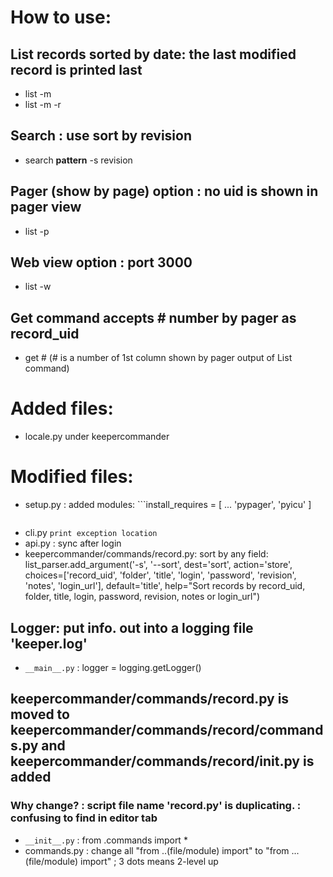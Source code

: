 # How to use:
 ## List records sorted by date: the last modified record is printed last
  - list -m 
  - list -m -r
 ## Search : use sort by revision
  - search **pattern** -s revision
 ## Pager (show by page) option : no uid is shown in pager view
  - list -p
 ## Web view option : port 3000
  - list -w
 ## Get command accepts # number by pager as record_uid
  - get # (# is a number of 1st column shown by pager output of List command)
# Added files:
 - locale.py under keepercommander
# Modified files:
 - setup.py : added modules: ```install_requires = [
     ...
    'pypager',
    'pyicu'
    ]
    ```
 - cli.py ```print exception location```
  - api.py : sync after login
  - keepercommander/commands/record.py:
        sort by any field:
            list_parser.add_argument('-s', '--sort', dest='sort', action='store', choices=['record_uid', 'folder', 'title', 'login', 'password', 'revision', 'notes', 'login_url'], default='title', help="Sort records by record_uid, folder, title, login, password, revision, notes or login_url")
 ## Logger: put info. out into a logging file 'keeper.log'
  - ```__main__.py``` : logger = logging.getLogger()

## keepercommander/commands/record.py is moved to keepercommander/commands/record/commands.py and keepercommander/commands/record/__init__.py is added
 ### Why change? : script file name 'record.py' is duplicating. : confusing to find in editor tab
 - ```__init__.py``` : from .commands import *
 - commands.py : change all "from ..(file/module) import" to "from ...(file/module) import" ; 3 dots means 2-level up
  

